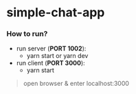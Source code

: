 # simple-chat-app

### How to run?
- run server (**PORT 1002**):
  - yarn start or yarn dev
- run client (**PORT 3000**):
  - yarn start

> open browser & enter localhost:3000
